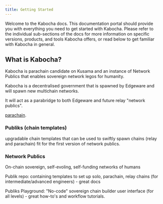 ```yaml
---
title: Getting Started
---
```


Welcome to the Kabocha docs. This documentation portal should provide you with everything you need to
get started with Kabocha. Please refer to the individual sub-sections of the docs for more information
on specific versions, products, and tools Kabocha offers, or read below to get familiar with Kabocha in
general.

## What is Kabocha?

Kabocha is parachain candidate on Kusama and an instance of Network Publics that enables sovereign network legos for humanity. 

Kabocha is a decentralised government that is spawned by Edgeware and will spawn new multichain networks. 

It will act as a parabridge to both Edgeware and future relay "network publics".

[parachain](https://wiki.polkadot.network/docs/learn-parachains).


### Publiks (chain templates)

upgradable chain templates that can be used to swiftly spawn chains (relay and parachain) fit for the first version of network publics. 

### Network Publics
On-chain sovereign, self-evoling, self-funding networks of humans

Publik repo: containing templates to set up solo, parachain, relay chains (for intermediate/advanced engineers) - great docs

Publiks Playground: "No-code" sovereign chain builder user interface (for all levels) - great how-to's and workflow tutorials.
